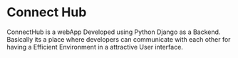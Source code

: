 # Connect Hub

ConnectHub is a webApp Developed using Python Django as a Backend. Basically its a place where developers can communicate with each other for having a Efficient Environment in a attractive User interface.
